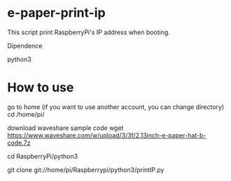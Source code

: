 # e-paper-print-ip
This script print RaspberryPi's IP address when booting.

Dipendence

python3

# How to use
go to home (if you want to use another account, you can change directory)
cd /home/pi/

download waveshare sample code
wget https://www.waveshare.com/w/upload/3/3f/2.13inch-e-paper-hat-b-code.7z


cd RaspberryPi/python3

git clone git://home/pi/Raspberrypi/python3/printIP.py
